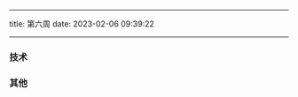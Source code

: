 <!--
 * @Author: try try418@163.com
 * @Date: 2023-02-06 09:39:22
 * @Description:
-->

---

title: 第六周
date: 2023-02-06 09:39:22

---

### 技术

### 其他
